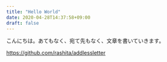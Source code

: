```yaml
---
title: "Hello World"
date: 2020-04-28T14:37:58+09:00
draft: false
---
```

こんにちは。あてもなく、宛て先もなく、文章を書いていきます。

https://github.com/rashita/addlessletter
